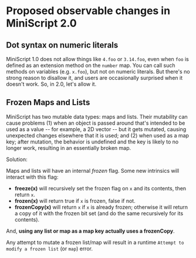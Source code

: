 # Proposed observable changes in MiniScript 2.0

## Dot syntax on numeric literals

MiniScript 1.0 does not allow things like `4.foo` or `3.14.foo`, even when `foo` is defined as an extension method on the `number` map.  You can call such methods on variables (e.g. `x.foo`), but not on numeric literals.  But there's no strong reason to disallow it, and users are occasionally surprised when it doesn't work.  So, in 2.0, let's allow it.

## Frozen Maps and Lists

MiniScript has two mutable data types: maps and lists.  Their mutability can cause problems (1) when an object is passed around that's intended to be used as a value -- for example, a 2D vector -- but it gets mutated, causing unexpected changes elsewhere that it is used; and (2) when used as a map key; after mutation, the behavior is undefined and the key is likely to no longer work, resulting in an essentially broken map.

Solution:

Maps and lists will have an internal _frozen_ flag.  Some new intrinsics will interact with this flag:

- **freeze(x)** will recursively set the frozen flag on `x` and its contents, then return `x`.
- **frozen(x)** will return true if `x` is frozen, false if not.
- **frozenCopy(x)** will return `x` if `x` is already frozen; otherwise it will return a copy of it with the frozen bit set (and do the same recursively for its contents).

And, **using any list or map as a map key actually uses a frozenCopy**.

Any attempt to mutate a frozen list/map will result in a runtime `Attempt to modify a frozen list` (or `map`) error.

